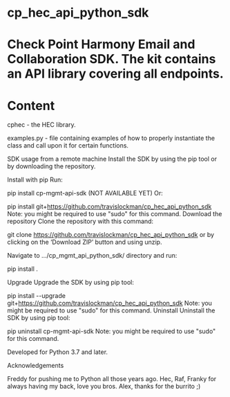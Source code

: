 # cp_hec_api_python_sdk

# Check Point Harmony Email and Collaboration SDK. The kit contains an API library covering all endpoints.

# Content
cphec - the HEC library.

examples.py - file containing examples of how to properly instantiate the class and call upon it for certain functions.

SDK usage from a remote machine
Install the SDK by using the pip tool or by downloading the repository.

Install with pip
Run:

pip install cp-mgmt-api-sdk (NOT AVAILABLE YET)
Or:

pip install git+https://github.com/travislockman/cp_hec_api_python_sdk
Note: you might be required to use "sudo" for this command.
Download the repository
Clone the repository with this command:

git clone https://github.com/travislockman/cp_hec_api_python_sdk
or by clicking on the ‘Download ZIP’ button and using unzip.

Navigate to .../cp_mgmt_api_python_sdk/ directory and run:

pip install .


Upgrade
Upgrade the SDK by using pip tool:

pip install --upgrade git+https://github.com/travislockman/cp_hec_api_python_sdk
Note: you might be required to use "sudo" for this command.
Uninstall
Uninstall the SDK by using pip tool:

pip uninstall cp-mgmt-api-sdk
Note: you might be required to use "sudo" for this command.

Developed for Python 3.7 and later.

Acknowledgements

Freddy for pushing me to Python all those years ago.
Hec, Raf, Franky for always having my back, love you bros.
Alex, thanks for the burrito ;)